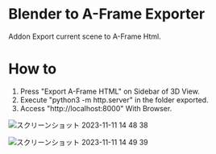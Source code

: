 # Blender to A-Frame Exporter
Addon Export current scene to A-Frame Html.

# How to

1. Press "Export A-Frame HTML" on Sidebar of 3D View.
2. Execute "python3 -m http.server" in the folder exported.
3. Access "http://localhost:8000" With Browser.

![スクリーンショット 2023-11-11 14 48 38](https://github.com/sntulix/Blender-A-Frame-Exporter/assets/616940/60b87fb0-c500-4159-9337-df3910ff6564)

![スクリーンショット 2023-11-11 14 49 39](https://github.com/sntulix/Blender-A-Frame-Exporter/assets/616940/e2101837-99a5-416f-96a1-86d2d25d49ca)
